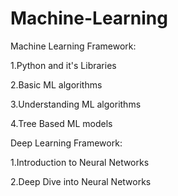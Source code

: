# Machine-Learning

Machine Learning Framework:

1.Python and it's Libraries

2.Basic ML algorithms

3.Understanding ML algorithms

4.Tree Based ML models


Deep Learning Framework:

1.Introduction to Neural Networks

2.Deep Dive into Neural Networks
